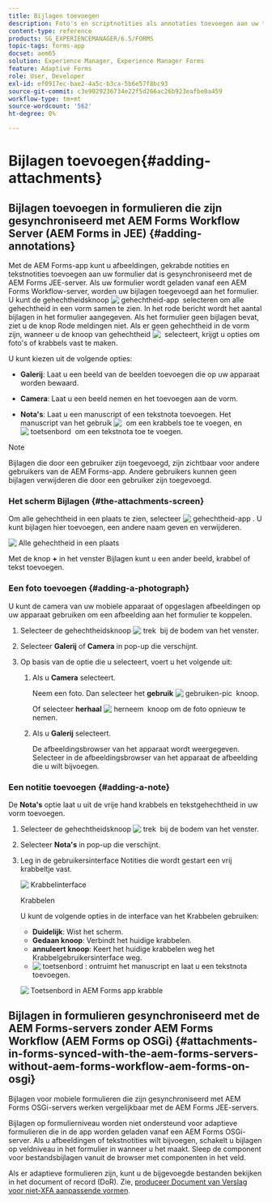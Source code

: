```yaml
---
title: Bijlagen toevoegen
description: Foto's en scriptnotities als annotaties toevoegen aan uw taak in de AEM Forms-app
content-type: reference
products: SG_EXPERIENCEMANAGER/6.5/FORMS
topic-tags: forms-app
docset: aem65
solution: Experience Manager, Experience Manager Forms
feature: Adaptive Forms
role: User, Developer
exl-id: ef0917ec-bae2-4a5c-b3ca-5b6e57f8bc93
source-git-commit: c3e9029236734e22f5d266ac26b923eafbe0a459
workflow-type: tm+mt
source-wordcount: '562'
ht-degree: 0%

---
```


# Bijlagen toevoegen{#adding-attachments}

## Bijlagen toevoegen in formulieren die zijn gesynchroniseerd met AEM Forms Workflow Server (AEM Forms in JEE) {#adding-annotations}

Met de AEM Forms-app kunt u afbeeldingen, gekrabde notities en tekstnotities toevoegen aan uw formulier dat is gesynchroniseerd met de AEM Forms JEE-server. Als uw formulier wordt geladen vanaf een AEM Forms Workflow-server, worden uw bijlagen toegevoegd aan het formulier. U kunt de gehechtheidsknoop ![&#x200B; gehechtheid-app &#x200B;](assets/attachments-app.png) selecteren om alle gehechtheid in een vorm samen te zien. In het rode bericht wordt het aantal bijlagen in het formulier aangegeven. Als het formulier geen bijlagen bevat, ziet u de knop Rode meldingen niet. Als er geen gehechtheid in de vorm zijn, wanneer u de knoop van gehechtheid ![&#x200B; &#x200B;](assets/attch.png) selecteert, krijgt u opties om foto&#39;s of krabbels vast te maken.

U kunt kiezen uit de volgende opties:

* **Galerij**: Laat u een beeld van de beelden toevoegen die op uw apparaat worden bewaard.

* **Camera**: Laat u een beeld nemen en het toevoegen aan de vorm.

* **Nota&#39;s**: Laat u een manuscript of een tekstnota toevoegen. Het manuscript van het gebruik ![&#x200B; &#x200B;](assets/scribble.png) om een krabbels toe te voegen, en ![&#x200B; toetsenbord &#x200B;](assets/keyboard.png) om een tekstnota toe te voegen.

>[!NOTE]
>
>Bijlagen die door een gebruiker zijn toegevoegd, zijn zichtbaar voor andere gebruikers van de AEM Forms-app. Andere gebruikers kunnen geen bijlagen verwijderen die door een gebruiker zijn toegevoegd.
>

### Het scherm Bijlagen {#the-attachments-screen}

Om alle gehechtheid in een plaats te zien, selecteer ![&#x200B; gehechtheid-app &#x200B;](assets/attachments-app.png). U kunt bijlagen hier toevoegen, een andere naam geven en verwijderen.

![&#x200B; Alle gehechtheid in een plaats &#x200B;](assets/attachments-screen.png)

Met de knop **+** in het venster Bijlagen kunt u een ander beeld, krabbel of tekst toevoegen.

### Een foto toevoegen {#adding-a-photograph}

U kunt de camera van uw mobiele apparaat of opgeslagen afbeeldingen op uw apparaat gebruiken om een afbeelding aan het formulier te koppelen.

1. Selecteer de gehechtheidsknoop ![&#x200B; trek &#x200B;](assets/attch.png) bij de bodem van het venster.
1. Selecteer **Galerij** of **Camera** in pop-up die verschijnt.
1. Op basis van de optie die u selecteert, voert u het volgende uit:

   1. Als u **Camera** selecteert.

      Neem een foto. Dan selecteer het **gebruik** ![&#x200B; gebruiken-pic &#x200B;](assets/use-pic.png) knoop.

      Of selecteer **herhaal** ![&#x200B; herneem &#x200B;](assets/retake.png) knoop om de foto opnieuw te nemen.

   1. Als u **Galerij** selecteert.

      De afbeeldingsbrowser van het apparaat wordt weergegeven. Selecteer in de afbeeldingsbrowser van het apparaat de afbeelding die u wilt bijvoegen.

### Een notitie toevoegen {#adding-a-note}

De **Nota&#39;s** optie laat u uit de vrije hand krabbels en tekstgehechtheid in uw vorm toevoegen.

1. Selecteer de gehechtheidsknoop ![&#x200B; trek &#x200B;](assets/attch.png) bij de bodem van het venster.
1. Selecteer **Nota&#39;s** in pop-up die verschijnt.
1. Leg in de gebruikersinterface Notities die wordt gestart een vrij krabbeltje vast.

   ![&#x200B; Krabbelinterface &#x200B;](assets/scribble-ui.png)

   Krabbelen

   U kunt de volgende opties in de interface van het Krabbelen gebruiken:

   * **Duidelijk**: Wist het scherm.
   * **Gedaan knoop**: Verbindt het huidige krabbelen.
   * **annuleert knoop**: Keert het huidige krabbelen weg het Krabbelgebruikersinterface weg.
   * ![&#x200B; toetsenbord &#x200B;](assets/keyboard.png): ontruimt het manuscript en laat u een tekstnota toevoegen.

   ![&#x200B; Toetsenbord in AEM Forms app krabble &#x200B;](assets/keyboard-inapp.png)

## Bijlagen in formulieren gesynchroniseerd met de AEM Forms-servers zonder AEM Forms Workflow (AEM Forms op OSGi) {#attachments-in-forms-synced-with-the-aem-forms-servers-without-aem-forms-workflow-aem-forms-on-osgi}

Bijlagen voor mobiele formulieren die zijn gesynchroniseerd met AEM Forms OSGi-servers werken vergelijkbaar met de AEM Forms JEE-servers.

Bijlagen op formulierniveau worden niet ondersteund voor adaptieve formulieren die in de app worden geladen vanaf een AEM Forms OSGi-server. Als u afbeeldingen of tekstnotities wilt bijvoegen, schakelt u bijlagen op veldniveau in het formulier in wanneer u het maakt. Sleep de component voor bestandsbijlagen vanuit de browser met componenten in het veld.

Als er adaptieve formulieren zijn, kunt u de bijgevoegde bestanden bekijken in het document of record (DoR). Zie, [&#x200B; produceer Document van Verslag voor niet-XFA aanpassende vormen &#x200B;](../../forms/using/generate-document-of-record-for-non-xfa-based-adaptive-forms.md).
